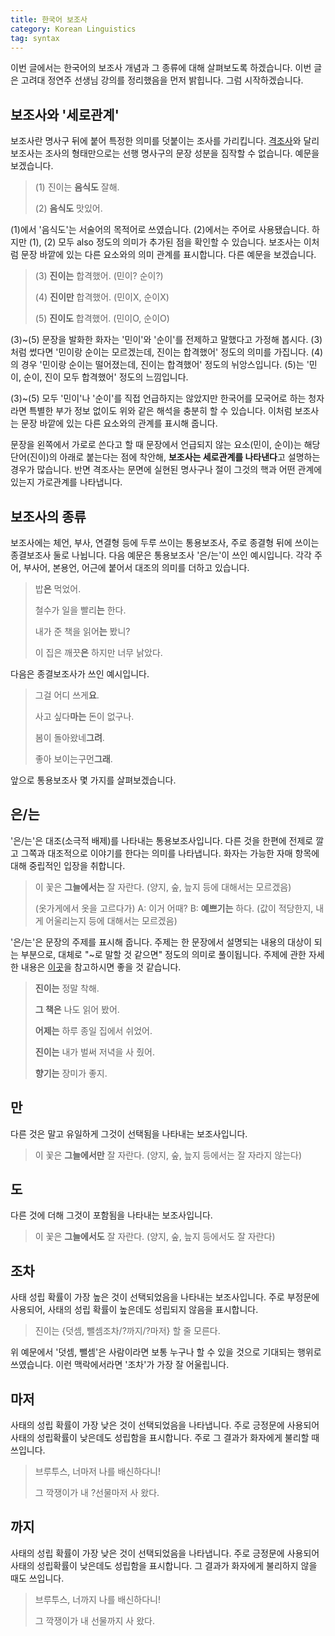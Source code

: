 ```yaml
---
title: 한국어 보조사
category: Korean Linguistics
tag: syntax
---
```


이번 글에서는 한국어의 보조사 개념과 그 종류에 대해 살펴보도록 하겠습니다. 이번 글은 고려대 정연주 선생님 강의를 정리했음을 먼저 밝힙니다. 그럼 시작하겠습니다.





## 보조사와 '세로관계'

보조사란 명사구 뒤에 붙어 특정한 의미를 덧붙이는 조사를 가리킵니다. [격조사](https://ratsgo.github.io/korean%20linguistics/2017/10/13/josa/)와 달리 보조사는 조사의 형태만으로는 선행 명사구의 문장 성분을 짐작할 수 없습니다. 예문을 보겠습니다.

> (1) 진이는 **음식도** 잘해.
>
> (2) **음식도** 맛있어.

(1)에서 '음식도'는 서술어의 목적어로 쓰였습니다. (2)에서는 주어로 사용됐습니다. 하지만 (1), (2) 모두 also 정도의 의미가 추가된 점을 확인할 수 있습니다. 보조사는 이처럼 문장 바깥에 있는 다른 요소와의 의미 관계를 표시합니다. 다른 예문을 보겠습니다.

> (3) **진이는** 합격했어. (민이? 순이?)
>
> (4) **진이만** 합격했어. (민이X, 순이X)
>
> (5) **진이도** 합격했어. (민이O, 순이O)

(3)~(5) 문장을 발화한 화자는 '민이'와 '순이'를 전제하고 말했다고 가정해 봅시다. (3)처럼 썼다면 '민이랑 순이는 모르겠는데, 진이는 합격했어' 정도의 의미를 가집니다. (4)의 경우 '민이랑 순이는 떨어졌는데, 진이는 합격했어' 정도의 뉘앙스입니다. (5)는 '민이, 순이, 진이 모두 합격했어' 정도의 느낌입니다. 

(3)~(5) 모두 '민이'나 '순이'를 직접 언급하지는 않았지만 한국어를 모국어로 하는 청자라면 특별한 부가 정보 없이도 위와 같은 해석을 충분히 할 수 있습니다. 이처럼 보조사는 문장 바깥에 있는 다른 요소와의 관계를 표시해 줍니다. 

문장을 왼쪽에서 가로로 쓴다고 할 때 문장에서 언급되지 않는 요소(민이, 순이)는 해당 단어(진이)의 아래로 붙는다는 점에 착안해, **보조사는 세로관계를 나타낸다**고 설명하는 경우가 많습니다. 반면 격조사는 문면에 실현된 명사구나 절이 그것의 핵과 어떤 관계에 있는지 가로관계를 나타냅니다.





## 보조사의 종류

보조사에는 체언, 부사, 연결형 등에 두루 쓰이는 통용보조사, 주로 종결형 뒤에 쓰이는 종결보조사 둘로 나뉩니다. 다음 예문은 통용보조사 '은/는'이 쓰인 예시입니다. 각각 주어, 부사어, 본용언, 어근에 붙어서 대조의 의미를 더하고 있습니다.

> 밥**은** 먹었어.
>
> 철수가 일을 빨리**는** 한다.
>
> 내가 준 책을 읽어**는** 봤니?
>
> 이 집은 깨끗**은** 하지만 너무 낡았다.

다음은 종결보조사가 쓰인 예시입니다.

> 그걸 어디 쓰게**요**.
>
> 사고 싶다**마는** 돈이 없구나.
>
> 봄이 돌아왔네**그려**.
>
> 좋아 보이는구먼**그래**.

앞으로 통용보조사 몇 가지를 살펴보겠습니다.





## 은/는

'은/는'은 대조(소극적 배제)를 나타내는 통용보조사입니다. 다른 것을 한편에 전제로 깔고 그쪽과 대조적으로 이야기를 한다는 의미를 나타냅니다. 화자는 가능한 자매 항목에 대해 중립적인 입장을 취합니다.

> 이 꽃은 **그늘에서는** 잘 자란다. (양지, 숲, 늪지 등에 대해서는 모르겠음)
>
> (옷가게에서 옷을 고르다가) A: 이거 어때? B: **예쁘기는** 하다. (값이 적당한지, 내게 어울리는지 등에 대해서는 모르겠음)

'은/는'은 문장의 주제를 표시해 줍니다. 주제는 한 문장에서 설명되는 내용의 대상이 되는 부분으로, 대체로 "~로 말할 것 같으면" 정도의 의미로 풀이됩니다. 주제에 관한 자세한 내용은 [이곳](https://ratsgo.github.io/korean%20linguistics/2017/07/11/senttopic/)을 참고하시면 좋을 것 같습니다.

> **진이는** 정말 착해.
>
> **그 책은** 나도 읽어 봤어.
>
> **어제는** 하루 종일 집에서 쉬었어.
>
> **진이는** 내가 벌써 저녁을 사 줬어.
>
> **향기는** 장미가 좋지.





## 만

다른 것은 말고 유일하게 그것이 선택됨을 나타내는 보조사입니다.

> 이 꽃은 **그늘에서만** 잘 자란다. (양지, 숲, 늪지 등에서는 잘 자라지 않는다)





## 도

다른 것에 더해 그것이 포함됨을 나타내는 보조사입니다.

> 이 꽃은 **그늘에서도** 잘 자란다. (양지, 숲, 늪지 등에서도 잘 자란다)





## 조차

사태 성립 확률이 가장 높은 것이 선택되었음을 나타내는 보조사입니다. 주로 부정문에 사용되어, 사태의 성립 확률이 높은데도 성립되지 않음을 표시합니다.

> 진이는 {덧셈, 뺄셈조차/?까지/?마저} 할 줄 모른다.

위 예문에서 '덧셈, 뺄셈'은 사람이라면 보통 누구나 할 수 있을 것으로 기대되는 행위로 쓰였습니다. 이런 맥락에서라면 '조차'가 가장 잘 어울립니다.





## 마저

사태의 성립 확률이 가장 낮은 것이 선택되었음을 나타냅니다. 주로 긍정문에 사용되어 사태의 성립확률이 낮은데도 성립함을 표시합니다. 주로 그 결과가 화자에게 불리할 때 쓰입니다.

> 브루투스, 너마저 나를 배신하다니!
>
> 그 깍쟁이가 내 ?선물마저 사 왔다.





## 까지

사태의 성립 확률이 가장 낮은 것이 선택되었음을 나타냅니다. 주로 긍정문에 사용되어 사태의 성립확률이 낮은데도 성립함을 표시합니다. 그 결과가 화자에게 불리하지 않을 때도 쓰입니다.

> 브루투스, 너까지 나를 배신하다니!
>
> 그 깍쟁이가 내 선물까지 사 왔다.


